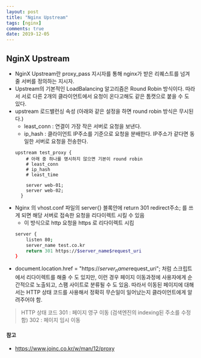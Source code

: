 ```yaml
---
layout: post
title: "Nginx Upstream"
tags: [nginx]
comments: true
date: 2019-12-05
---
```


## NginX Upstream
- NginX Upstream란 proxy_pass 지시자를 통해 nginx가 받은 리퀘스트를 넘겨 줄 서버를 정의하는 지시자.
- Upstream의 기본적인 LoadBalancing 알고리즘은 Round Robin 방식이다. 따라서 서로 다른 2개의 클라이언트에서 요청이 온다고해도 같은 톰캣으로 붙을 수 도 있다.
- upstream 로드밸런싱 속성 (아래와 같은 설정을 하면 round robin 방식은 무시된다.)
  * least_conn : 연결이 가장 작은 서버로 요청을 보낸다.
  * ip_hash : 클라이언트 IP주소를 기준으로 요청을 분배한다. IP주소가 같다면 동일한 서버로 요청을 전송한다.
  ```
  upstream test_proxy {
      # 아래 중 하나를 명시하지 않으면 기본이 round robin
      # least_conn
      # ip_hash
      # least_time

      server web-01;
      server web-02;
    }
  ```
- Nginx 의 vhost.conf 파일의 server{} 블록안에 return 301 redirect주소; 를 쓰게 되면 해당 서버로 접속한 요청을 리다이렉트 시킬 수 있음
    - 이 방식으로 http 요청을 https 로 리다이렉트 시킴
    ```bash
    server {
        listen 80;
        server_name test.co.kr
        return 301 https://$server_name$request_uri
    }
    ```
- document.location.href = "https://$server_name$request_uri"; 처럼 스크립트에서 리다이렉트를 해줄 수 도 있지만, 이런 경우 페이지 이동과정에 사용자에게 순간적으로 노출되고, 스팸 사이트로 분류될 수 도 있음. 따라서 이동된 페이지에 대해서는 HTTP 상태 코드를 사용해서 정확히 무슨일이 일어났는지 클라이언트에게 알려주어야 함.

> HTTP 상태 코드
> 301 : 페이지 영구 이동 (검색엔진의 indexing된 주소를 수정함)
> 302 : 페이지 임시 이동 

#### 참고
- <https://www.joinc.co.kr/w/man/12/proxy>
